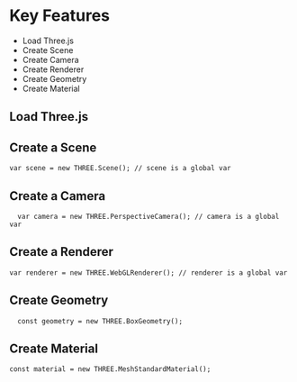 # Key Features

- Load Three.js
- Create Scene
- Create Camera
- Create Renderer
- Create Geometry
- Create Material

## Load Three.js

## Create a Scene

    var scene = new THREE.Scene(); // scene is a global var

## Create a Camera

      var camera = new THREE.PerspectiveCamera(); // camera is a global var

## Create a Renderer

    var renderer = new THREE.WebGLRenderer(); // renderer is a global var

## Create Geometry

      const geometry = new THREE.BoxGeometry();

## Create Material

    const material = new THREE.MeshStandardMaterial();
